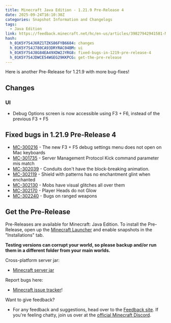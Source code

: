 ```yaml
---
title: Minecraft Java Edition - 1.21.9 Pre-Release 4
date: 2025-09-24T16:10:30Z
categories: Snapshot Information and Changelogs
tags:
  - Java Edition
link: https://feedback.minecraft.net/hc/en-us/articles/39827942941581-Minecraft-Java-Edition-1-21-9-Pre-Release-4
hash:
  h_01K5Y7S4J6RZ1TZKS86FYB6684: changes
  h_01K5Y7S4J780CA93DRYRAC04BM: ui
  h_01K5Y7S4J8G84EA49XDW2JYRG8: fixed-bugs-in-1219-pre-release-4
  h_01K5Y7S4JDWCE54WGEG29KKPCG: get-the-pre-release
---
```


Here is another Pre-Release for 1.21.9 with more bug-fixes!

## Changes

### UI

- Debug Options screen is now accessible using F3 + F6, instead of the previous F3 + F5

## Fixed bugs in 1.21.9 Pre-Release 4

- [MC-300216](https://bugs.mojang.com/browse/MC-300216) - The new F3 + F5 debug settings menu does not open on Mac keyboards
- [MC-301735](https://bugs.mojang.com/browse/MC-301735) - Server Management Protocol Kick command parameter mis match
- [MC-302039](https://bugs.mojang.com/browse/MC-302039) - Conduits don't have the block-breaking animation.
- [MC-302119](https://bugs.mojang.com/browse/MC-302119) - Shield with patterns has no enchantment glint when enchanted
- [MC-302130](https://bugs.mojang.com/browse/MC-302130) - Mobs have visual glitches all over them
- [MC-302170](https://bugs.mojang.com/browse/MC-302170) - Player Heads do not Glow
- [MC-302240](https://bugs.mojang.com/browse/MC-302240) - Bugs on ranged weapons

## Get the Pre-Release

Pre-Releases are available for Minecraft: Java Edition. To install the Pre-Release, open up the [Minecraft Launcher](https://www.minecraft.net/content/minecraft-net/language-masters/download) and enable snapshots in the "Installations" tab.

**Testing versions can corrupt your world, so please backup and/or run them in a different folder from your main worlds.**

Cross-platform server jar:

- [Minecraft server jar](https://piston-data.mojang.com/v1/objects/b3aeb3c37aee8d24dde8fbcdba090ccc6987f48f/server.jar)

Report bugs here:

- [Minecraft issue tracker](https://bugs.mojang.com/projects/MC/summary)!

Want to give feedback?

- For any feedback and suggestions, head over to the [Feedback site](https://feedback.minecraft.net/). If you're feeling chatty, join us over at the [official Minecraft Discord](https://discordapp.com/invite/minecraft).
